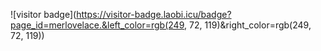 ![visitor badge](https://visitor-badge.laobi.icu/badge?page_id=merlovelace.&left_color=rgb(249, 72, 119)&right_color=rgb(249, 72, 119)) 
